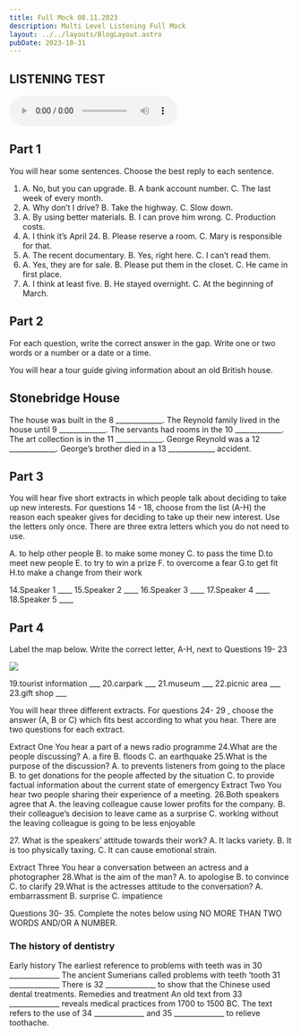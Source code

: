 ```yaml
---
title: Full Mock 08.11.2023
description: Multi Level Listening Full Mock
layout: ../../layouts/BlogLayout.astro
pubDate: 2023-10-31
---
```


## LISTENING TEST
<audio src="https://firebasestorage.googleapis.com/v0/b/exam-online-384406.appspot.com/o/Listening%2F21.09.2023%20MOCK.mp3?alt=media&token=f8209141-301b-4e1c-8e7b-36d02d3faa5a" controls class="my-2"></audio>
## Part 1

You will hear some sentences. Choose the best reply to each sentence.

1. A. No, but you can upgrade.
   B. A bank account number.
   C. The last week of every month.
2. A. Why don’t I drive?
   B. Take the highway.
   C. Slow down.
3. A. By using better materials.
   B. I can prove him wrong.
   C. Production costs.
4. A. I think it’s April 24.
   B. Please reserve a room.
   C. Mary is responsible for that.
5. A. The recent documentary.
   B. Yes, right here.
   C. I can’t read them.
6. A. Yes, they are for sale.
   B. Please put them in the closet.
   C. He came in first place.
7. A. I think at least five.
   B. He stayed overnight.
   C. At the beginning of March.

## Part 2

For each question, write the correct answer in the gap. Write one or two words or a
number or a date or a time.

You will hear a tour guide giving information about an old British house.

## Stonebridge House

The house was built in the 8 \_\_\_\_\_\_\_\_\_\_\_\_\_.
The Reynold family lived in the house until 9 \_\_\_\_\_\_\_\_\_\_\_\_\_.
The servants had rooms in the 10 \_\_\_\_\_\_\_\_\_\_\_\_\_.
The art collection is in the 11 \_\_\_\_\_\_\_\_\_\_\_\_\_.
George Reynold was a 12 \_\_\_\_\_\_\_\_\_\_\_\_\_.
George’s brother died in a 13 \_\_\_\_\_\_\_\_\_\_\_\_\_ accident.

## Part 3

You will hear five short extracts in which people talk about deciding to take up new
interests. For questions 14 - 18, choose from the list (A-H) the reason each speaker gives
for deciding to take up their new interest. Use the letters only once. There are three extra
letters which you do not need to use.

A. to help other people
B. to make some money
C. to pass the time
D.to meet new people
E. to try to win a prize
F. to overcome a fear
G.to get fit
H.to make a change from their work

14.Speaker 1 \_\_\_\_
15.Speaker 2 \_\_\_\_
16.Speaker 3 \_\_\_\_
17.Speaker 4 \_\_\_\_
18.Speaker 5 \_\_\_\_

## Part 4

Label the map below. Write the correct letter, A-H, next to Questions 19- 23

![](/uploads/map11082023.jpg)

19.tourist information \_\_\_
20.carpark \_\_\_
21.museum \_\_\_
22.picnic area \_\_\_
23.gift shop \_\_\_

You will hear three different extracts. For questions 24- 29 , choose the answer (A, В or C)
which fits best according to what you hear. There are two questions for each extract.

Extract One
You hear a part of a news radio programme
24.What are the people discussing?
A. a fire
B. floods
C. an earthquake
25.What is the purpose of the discussion?
A. to prevents listeners from going to the place
B. to get donations for the people affected by the situation
C. to provide factual information about the current state of emergency
Extract Two
You hear two people sharing their experience of a meeting.
26.Both speakers agree that
A. the leaving colleague cause lower profits for the company.
B. their colleague’s decision to leave came as a surprise
C. working without the leaving colleague is going to be less enjoyable

27\. What is the speakers’ attitude towards their work?
A. It lacks variety.
B. It is too physically taxing.
C. It can cause emotional strain.

Extract Three
You hear a conversation between an actress and a photographer
28.What is the aim of the man?
A. to apologise
B. to convince
C. to clarify
29.What is the actresses attitude to the conversation?
A. embarrassment
B. surprise
C. impatience

Questions 30- 35. Complete the notes below using NO MORE THAN TWO WORDS AND/OR
A NUMBER.

### The history of dentistry

Early history
The earliest reference to problems with teeth was in 30 \_\_\_\_\_\_\_\_\_\_\_\_\_\_ The ancient
Sumerians called problems with teeth ‘tooth 31 \_\_\_\_\_\_\_\_\_\_\_\_\_\_
There is 32 \_\_\_\_\_\_\_\_\_\_\_\_\_\_ to show that the Chinese used dental treatments.
Remedies and treatment
An old text from 33 \_\_\_\_\_\_\_\_\_\_\_\_\_\_ reveals medical practices from 1700 to 1500 BC.
The text refers to the use of 34 \_\_\_\_\_\_\_\_\_\_\_\_\_\_ and 35 \_\_\_\_\_\_\_\_\_\_\_\_\_\_ to relieve
toothache.
